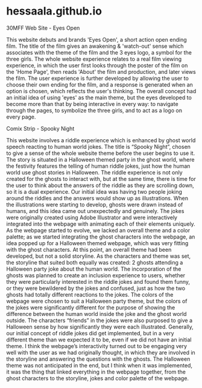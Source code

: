 # hessaala.github.io
30MFF Web Site - Eyes Open

This website debuts and brands 'Eyes Open', a short action open ending film. The title of the film gives an awakening & 'watch-out' sense which associates with the theme of the film and the 3 eyes logo, a symbol for the three girls. The whole website experience relates to a real film viewing experience, in which the user first looks through the poster of the film on the 'Home Page', then reads 'About' the film and production, and later views the film. The user experience is further developed by allowing the user to choose their own ending for the film, and a response is generated when an option is chosen, which reflects the user's thinking. The overall concept had an initial idea of using 'eyes' as the main theme, but the eyes developed to become more than that by being interactive in every way: to navigate through the pages, to symbolize the three girls, and to act as a logo on every page. 


Comix Strip - Spooky Night

This website involves a riddle experience which is enhanced by ghost world speech reacting to human world jokes. The title is “Spooky Night”, chosen to give a sense of the whole website theme before the user begins to use it. The story is situated in a Halloween themed party in the ghost world, where the festivity features the telling of human riddle jokes, just how the human world use ghost stories in Halloween. The riddle experience is not only created for the ghosts to interact with, but at the same time, there is time for the user to think about the answers of the riddle as they are scrolling down, so it is a dual experience. 
Our initial idea was having two people joking around the riddles and the answers would show up as illustrations. When the illustrations were starting to develop, ghosts were drawn instead of humans, and this idea came out unexpectedly and genuinely. The jokes were originally created using Adobe Illustrator and were interactively integrated into the webpage with animating each of their elements uniquely. As the webpage started to evolve, we lacked an overall theme and a color palette; as we started integrating the ghost characters into the webpage, an idea popped up for a Halloween themed webpage, which was very fitting with the ghost characters. At this point, an overall theme had been developed, but not a solid storyline. As the characters and theme was set, the storyline that suited both equally was created: 2 ghosts attending a Halloween party joke about the human world. The incorporation of the ghosts was planned to create an inclusion experience to users, whether they were particularly interested in the riddle jokes and found them funny, or they were bewildered by the jokes and confused, just as how the two ghosts had totally different reactions to the jokes. The colors of the webpage were chosen to suit a Halloween party theme, but the colors of the jokes were significantly different for the purpose of showing the difference between the human world inside the joke and the ghost world outside. The characters “friends” in the jokes were also purposed to give a Halloween sense by how significantly they were each illustrated.
Generally, our initial concept of riddle jokes did get implemented, but in a very different theme than we expected it to be, even if we did not have an initial theme. I think the webpage’s interactivity turned out to be engaging very well with the user as we had originally thought, in which they are involved in the storyline and answering the questions with the ghosts. The Halloween theme was not anticipated in the end, but I think when it was implemented, it was the thing that linked everything in the webpage together, from the ghost characters to the storyline, jokes and color palette of the webpage. 



